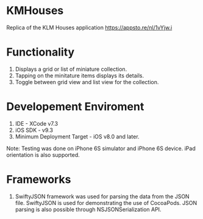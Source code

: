 # KMHouses
Replica of the KLM Houses application https://appsto.re/nl/1vYjw.i

Functionality
=========================
1. Displays a grid or list of miniature collection.
2. Tapping on the minitature items displays its details.
3. Toggle between grid view and list view for the collection.

Developement Enviroment
=========================
1. IDE - XCode v7.3
2. iOS SDK - v9.3
3. Minimum Deployment Target - iOS v8.0 and later.

Note: Testing was done on iPhone 6S simulator and iPhone 6S device. iPad orientation is also supported.

Frameworks
=========================
1. SwiftyJSON framework was used for parsing the data from the JSON file. SwiftyJSON is used for demonstrating the use of CocoaPods. JSON parsing is also possible through NSJSONSerialization API.
